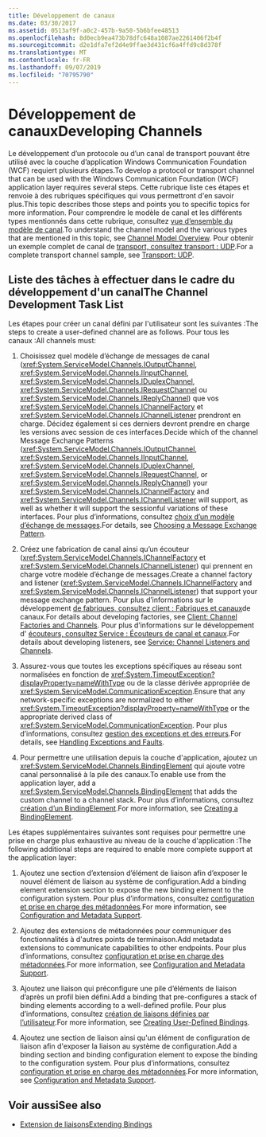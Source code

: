 ```yaml
---
title: Développement de canaux
ms.date: 03/30/2017
ms.assetid: 0513af9f-a0c2-457b-9a50-5b6bfee48513
ms.openlocfilehash: 8d0ecb9ea473b78dfc648a1087ae2261406f2b4f
ms.sourcegitcommit: d2e1dfa7ef2d4e9ffae3d431cf6a4ffd9c8d378f
ms.translationtype: MT
ms.contentlocale: fr-FR
ms.lasthandoff: 09/07/2019
ms.locfileid: "70795790"
---
```

# <a name="developing-channels"></a><span data-ttu-id="e82e0-102">Développement de canaux</span><span class="sxs-lookup"><span data-stu-id="e82e0-102">Developing Channels</span></span>
<span data-ttu-id="e82e0-103">Le développement d’un protocole ou d’un canal de transport pouvant être utilisé avec la couche d’application Windows Communication Foundation (WCF) requiert plusieurs étapes.</span><span class="sxs-lookup"><span data-stu-id="e82e0-103">To develop a protocol or transport channel that can be used with the Windows Communication Foundation (WCF) application layer requires several steps.</span></span> <span data-ttu-id="e82e0-104">Cette rubrique liste ces étapes et renvoie à des rubriques spécifiques qui vous permettront d'en savoir plus.</span><span class="sxs-lookup"><span data-stu-id="e82e0-104">This topic describes those steps and points you to specific topics for more information.</span></span> <span data-ttu-id="e82e0-105">Pour comprendre le modèle de canal et les différents types mentionnés dans cette rubrique, consultez [vue d’ensemble du modèle de canal](channel-model-overview.md).</span><span class="sxs-lookup"><span data-stu-id="e82e0-105">To understand the channel model and the various types that are mentioned in this topic, see [Channel Model Overview](channel-model-overview.md).</span></span> <span data-ttu-id="e82e0-106">Pour obtenir un exemple complet de canal de [transport, consultez transport : UDP](../samples/transport-udp.md).</span><span class="sxs-lookup"><span data-stu-id="e82e0-106">For a complete transport channel sample, see [Transport: UDP](../samples/transport-udp.md).</span></span>  
  
## <a name="the-channel-development-task-list"></a><span data-ttu-id="e82e0-107">Liste des tâches à effectuer dans le cadre du développement d'un canal</span><span class="sxs-lookup"><span data-stu-id="e82e0-107">The Channel Development Task List</span></span>  
 <span data-ttu-id="e82e0-108">Les étapes pour créer un canal défini par l'utilisateur sont les suivantes :</span><span class="sxs-lookup"><span data-stu-id="e82e0-108">The steps to create a user-defined channel are as follows.</span></span> <span data-ttu-id="e82e0-109">Pour tous les canaux :</span><span class="sxs-lookup"><span data-stu-id="e82e0-109">All channels must:</span></span>  
  
1. <span data-ttu-id="e82e0-110">Choisissez quel modèle d’échange de messages de canal (<xref:System.ServiceModel.Channels.IOutputChannel>, <xref:System.ServiceModel.Channels.IInputChannel>, <xref:System.ServiceModel.Channels.IDuplexChannel>, <xref:System.ServiceModel.Channels.IRequestChannel> ou <xref:System.ServiceModel.Channels.IReplyChannel>) que vos <xref:System.ServiceModel.Channels.IChannelFactory> et <xref:System.ServiceModel.Channels.IChannelListener> prendront en charge. Décidez également si ces derniers devront prendre en charge les versions avec session de ces interfaces.</span><span class="sxs-lookup"><span data-stu-id="e82e0-110">Decide which of the channel Message Exchange Patterns (<xref:System.ServiceModel.Channels.IOutputChannel>, <xref:System.ServiceModel.Channels.IInputChannel>, <xref:System.ServiceModel.Channels.IDuplexChannel>, <xref:System.ServiceModel.Channels.IRequestChannel>, or <xref:System.ServiceModel.Channels.IReplyChannel>) your <xref:System.ServiceModel.Channels.IChannelFactory> and <xref:System.ServiceModel.Channels.IChannelListener> will support, as well as whether it will support the sessionful variations of these interfaces.</span></span> <span data-ttu-id="e82e0-111">Pour plus d’informations, consultez [choix d’un modèle d’échange de messages](choosing-a-message-exchange-pattern.md).</span><span class="sxs-lookup"><span data-stu-id="e82e0-111">For details, see [Choosing a Message Exchange Pattern](choosing-a-message-exchange-pattern.md).</span></span>  
  
2. <span data-ttu-id="e82e0-112">Créez une fabrication de canal ainsi qu’un écouteur (<xref:System.ServiceModel.Channels.IChannelFactory> et <xref:System.ServiceModel.Channels.IChannelListener>) qui prennent en charge votre modèle d’échange de messages.</span><span class="sxs-lookup"><span data-stu-id="e82e0-112">Create a channel factory and listener (<xref:System.ServiceModel.Channels.IChannelFactory> and <xref:System.ServiceModel.Channels.IChannelListener>) that support your message exchange pattern.</span></span> <span data-ttu-id="e82e0-113">Pour plus d’informations sur le développement [de fabriques, consultez client : Fabriques et canaux](client-channel-factories-and-channels.md)de canaux.</span><span class="sxs-lookup"><span data-stu-id="e82e0-113">For details about developing factories, see [Client: Channel Factories and Channels](client-channel-factories-and-channels.md).</span></span> <span data-ttu-id="e82e0-114">Pour plus d’informations sur le développement d' [écouteurs, consultez Service : Écouteurs de canal et canaux](service-channel-listeners-and-channels.md).</span><span class="sxs-lookup"><span data-stu-id="e82e0-114">For details about developing listeners, see [Service: Channel Listeners and Channels](service-channel-listeners-and-channels.md).</span></span>  
  
3. <span data-ttu-id="e82e0-115">Assurez-vous que toutes les exceptions spécifiques au réseau sont normalisées en fonction de <xref:System.TimeoutException?displayProperty=nameWithType> ou de la classe dérivée appropriée de <xref:System.ServiceModel.CommunicationException>.</span><span class="sxs-lookup"><span data-stu-id="e82e0-115">Ensure that any network-specific exceptions are normalized to either <xref:System.TimeoutException?displayProperty=nameWithType> or the appropriate derived class of <xref:System.ServiceModel.CommunicationException>.</span></span> <span data-ttu-id="e82e0-116">Pour plus d’informations, consultez [gestion des exceptions et des erreurs](handling-exceptions-and-faults.md).</span><span class="sxs-lookup"><span data-stu-id="e82e0-116">For details, see [Handling Exceptions and Faults](handling-exceptions-and-faults.md).</span></span>  
  
4. <span data-ttu-id="e82e0-117">Pour permettre une utilisation depuis la couche d'application, ajoutez un <xref:System.ServiceModel.Channels.BindingElement> qui ajoute votre canal personnalisé à la pile des canaux.</span><span class="sxs-lookup"><span data-stu-id="e82e0-117">To enable use from the application layer, add a <xref:System.ServiceModel.Channels.BindingElement> that adds the custom channel to a channel stack.</span></span> <span data-ttu-id="e82e0-118">Pour plus d’informations, consultez [création d’un BindingElement](creating-a-bindingelement.md).</span><span class="sxs-lookup"><span data-stu-id="e82e0-118">For more information, see [Creating a BindingElement](creating-a-bindingelement.md).</span></span>  
  
 <span data-ttu-id="e82e0-119">Les étapes supplémentaires suivantes sont requises pour permettre une prise en charge plus exhaustive au niveau de la couche d'application :</span><span class="sxs-lookup"><span data-stu-id="e82e0-119">The following additional steps are required to enable more complete support at the application layer:</span></span>  
  
1. <span data-ttu-id="e82e0-120">Ajoutez une section d’extension d’élément de liaison afin d’exposer le nouvel élément de liaison au système de configuration.</span><span class="sxs-lookup"><span data-stu-id="e82e0-120">Add a binding element extension section to expose the new binding element to the configuration system.</span></span> <span data-ttu-id="e82e0-121">Pour plus d’informations, consultez [configuration et prise en charge des métadonnées](configuration-and-metadata-support.md).</span><span class="sxs-lookup"><span data-stu-id="e82e0-121">For more information, see [Configuration and Metadata Support](configuration-and-metadata-support.md).</span></span>  
  
2. <span data-ttu-id="e82e0-122">Ajoutez des extensions de métadonnées pour communiquer des fonctionnalités à d'autres points de terminaison.</span><span class="sxs-lookup"><span data-stu-id="e82e0-122">Add metadata extensions to communicate capabilities to other endpoints.</span></span> <span data-ttu-id="e82e0-123">Pour plus d’informations, consultez [configuration et prise en charge des métadonnées](configuration-and-metadata-support.md).</span><span class="sxs-lookup"><span data-stu-id="e82e0-123">For more information, see [Configuration and Metadata Support](configuration-and-metadata-support.md).</span></span>  
  
3. <span data-ttu-id="e82e0-124">Ajoutez une liaison qui préconfigure une pile d’éléments de liaison d’après un profil bien défini.</span><span class="sxs-lookup"><span data-stu-id="e82e0-124">Add a binding that pre-configures a stack of binding elements according to a well-defined profile.</span></span> <span data-ttu-id="e82e0-125">Pour plus d’informations, consultez [création de liaisons définies par l’utilisateur](creating-user-defined-bindings.md).</span><span class="sxs-lookup"><span data-stu-id="e82e0-125">For more information, see [Creating User-Defined Bindings](creating-user-defined-bindings.md).</span></span>  
  
4. <span data-ttu-id="e82e0-126">Ajoutez une section de liaison ainsi qu'un élément de configuration de liaison afin d'exposer la liaison au système de configuration.</span><span class="sxs-lookup"><span data-stu-id="e82e0-126">Add a binding section and binding configuration element to expose the binding to the configuration system.</span></span> <span data-ttu-id="e82e0-127">Pour plus d’informations, consultez [configuration et prise en charge des métadonnées](configuration-and-metadata-support.md).</span><span class="sxs-lookup"><span data-stu-id="e82e0-127">For more information, see [Configuration and Metadata Support](configuration-and-metadata-support.md).</span></span>  
  
## <a name="see-also"></a><span data-ttu-id="e82e0-128">Voir aussi</span><span class="sxs-lookup"><span data-stu-id="e82e0-128">See also</span></span>

- [<span data-ttu-id="e82e0-129">Extension de liaisons</span><span class="sxs-lookup"><span data-stu-id="e82e0-129">Extending Bindings</span></span>](extending-bindings.md)

